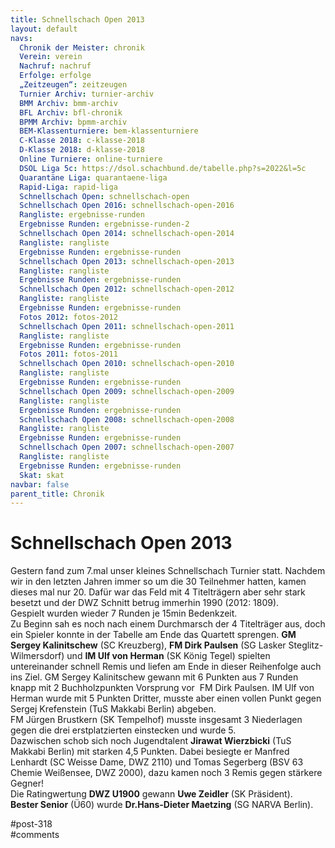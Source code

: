 ```yaml
---
title: Schnellschach Open 2013 
layout: default
navs:
  Chronik der Meister: chronik
  Verein: verein
  Nachruf: nachruf
  Erfolge: erfolge
  „Zeitzeugen“: zeitzeugen
  Turnier Archiv: turnier-archiv
  BMM Archiv: bmm-archiv
  BFL Archiv: bfl-chronik
  BPMM Archiv: bpmm-archiv
  BEM-Klassenturniere: bem-klassenturniere
  C-Klasse 2018: c-klasse-2018
  D-Klasse 2018: d-klasse-2018
  Online Turniere: online-turniere
  DSOL Liga 5c: https://dsol.schachbund.de/tabelle.php?s=2022&l=5c
  Quarantäne Liga: quarantaene-liga
  Rapid-Liga: rapid-liga
  Schnellschach Open: schnellschach-open
  Schnellschach Open 2016: schnellschach-open-2016
  Rangliste: ergebnisse-runden
  Ergebnisse Runden: ergebnisse-runden-2
  Schnellschach Open 2014: schnellschach-open-2014
  Rangliste: rangliste
  Ergebnisse Runden: ergebnisse-runden
  Schnellschach Open 2013: schnellschach-open-2013
  Rangliste: rangliste
  Ergebnisse Runden: ergebnisse-runden
  Schnellschach Open 2012: schnellschach-open-2012
  Rangliste: rangliste
  Ergebnisse Runden: ergebnisse-runden
  Fotos 2012: fotos-2012
  Schnellschach Open 2011: schnellschach-open-2011
  Rangliste: rangliste
  Ergebnisse Runden: ergebnisse-runden
  Fotos 2011: fotos-2011
  Schnellschach Open 2010: schnellschach-open-2010
  Rangliste: rangliste
  Ergebnisse Runden: ergebnisse-runden
  Schnellschach Open 2009: schnellschach-open-2009
  Rangliste: rangliste
  Ergebnisse Runden: ergebnisse-runden
  Schnellschach Open 2008: schnellschach-open-2008
  Rangliste: rangliste
  Ergebnisse Runden: ergebnisse-runden
  Schnellschach Open 2007: schnellschach-open-2007
  Rangliste: rangliste
  Ergebnisse Runden: ergebnisse-runden
  Skat: skat
navbar: false
parent_title: Chronik
---
```

<div class="post-318 page type-page status-publish hentry" id="post-318">
<h1 class="entry-title">Schnellschach Open 2013</h1>
<div class="entry-content">
<p>Gestern fand zum 7.mal unser kleines Schnellschach Turnier statt. Nachdem wir in den letzten Jahren immer so um die 30 Teilnehmer hatten, kamen dieses mal nur 20. Dafür war das Feld mit 4 Titelträgern aber sehr stark besetzt und der DWZ Schnitt betrug immerhin 1990 (2012: 1809).<br/>
Gespielt wurden wieder 7 Runden je 15min Bedenkzeit.<br/>
Zu Beginn sah es noch nach einem Durchmarsch der 4 Titelträger aus, doch ein Spieler konnte in der Tabelle am Ende das Quartett sprengen. <b class="contentbold">GM Sergey Kalinitschew</b> (SC Kreuzberg), <b class="contentbold">FM Dirk Paulsen</b> (SG Lasker Steglitz-Wilmersdorf) und <b class="contentbold">IM Ulf von Herman</b> (SK König Tegel) spielten untereinander schnell Remis und liefen am Ende in dieser Reihenfolge auch ins Ziel. GM Sergey Kalinitschew gewann mit 6 Punkten aus 7 Runden knapp mit 2 Buchholzpunkten Vorsprung vor  FM Dirk Paulsen. IM Ulf von Herman wurde mit 5 Punkten Dritter, musste aber einen vollen Punkt gegen Sergej Krefenstein (TuS Makkabi Berlin) abgeben.<br/>
FM Jürgen Brustkern (SK Tempelhof) musste insgesamt 3 Niederlagen gegen die drei erstplatzierten einstecken und wurde 5.<br/>
Dazwischen schob sich noch Jugendtalent <b class="contentbold">Jirawat Wierzbicki</b> (TuS Makkabi Berlin) mit starken 4,5 Punkten. Dabei besiegte er Manfred Lenhardt (SC Weisse Dame, DWZ 2110) und Tomas Segerberg (BSV 63 Chemie Weißensee, DWZ 2000), dazu kamen noch 3 Remis gegen stärkere Gegner!<br/>
Die Ratingwertung <strong>DWZ U1900</strong> gewann <strong>Uwe Zeidler</strong> (SK Präsident).<br/>
<strong>Bester Senior</strong> (Ü60) wurde <strong>Dr.Hans-Dieter Maetzing</strong> (SG NARVA Berlin).</p>
</div><!-- .entry-content -->
</div> #post-318 
<div id="comments">
</div> #comments 
